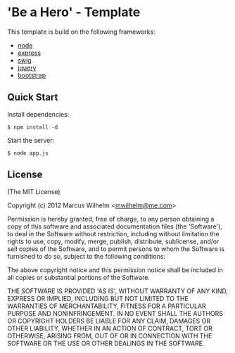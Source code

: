 # 'Be a Hero' - Template

This template is build on the following frameworks:

  * [node](http://nodejs.org) 
  * [express](http://expressjs.com/) 
  * [swig](http://paularmstrong.github.com/swig/) 
  * [jquery](http://jquery.com/) 
  * [bootstrap](http://twitter.github.com/bootstrap/)


## Quick Start

Install dependencies:

    $ npm install -d

Start the server:

    $ node app.js
    

## License 

(The MIT License)

Copyright (c) 2012 Marcus Wilhelm &lt;mwilhelm@me.com&gt;

Permission is hereby granted, free of charge, to any person obtaining
a copy of this software and associated documentation files (the
'Software'), to deal in the Software without restriction, including
without limitation the rights to use, copy, modify, merge, publish,
distribute, sublicense, and/or sell copies of the Software, and to
permit persons to whom the Software is furnished to do so, subject to
the following conditions:

The above copyright notice and this permission notice shall be
included in all copies or substantial portions of the Software.

THE SOFTWARE IS PROVIDED 'AS IS', WITHOUT WARRANTY OF ANY KIND,
EXPRESS OR IMPLIED, INCLUDING BUT NOT LIMITED TO THE WARRANTIES OF
MERCHANTABILITY, FITNESS FOR A PARTICULAR PURPOSE AND NONINFRINGEMENT.
IN NO EVENT SHALL THE AUTHORS OR COPYRIGHT HOLDERS BE LIABLE FOR ANY
CLAIM, DAMAGES OR OTHER LIABILITY, WHETHER IN AN ACTION OF CONTRACT,
TORT OR OTHERWISE, ARISING FROM, OUT OF OR IN CONNECTION WITH THE
SOFTWARE OR THE USE OR OTHER DEALINGS IN THE SOFTWARE.